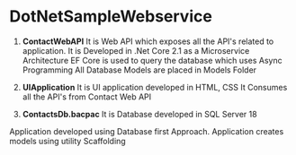 # DotNetSampleWebservice

1. **ContactWebAPI** 
It is Web API which exposes all the API's related to application.
It is Developed in .Net Core 2.1 as a Microservice Architecture
EF Core is used to query the database which uses Async Programming
All Database Models are placed in Models Folder

2. **UIApplication**
It is UI application developed in HTML, CSS
It Consumes all the API's from Contact Web API

3. **ContactsDb.bacpac**
It is Database developed in SQL Server 18

Application developed using Database first Approach.
Application creates models using utility Scaffolding 
